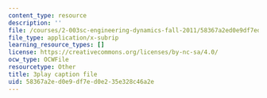 ```yaml
---
content_type: resource
description: ''
file: /courses/2-003sc-engineering-dynamics-fall-2011/58367a2ed0e9df7ed0e235e328c46a2e_QYP-oC1kP_s.srt
file_type: application/x-subrip
learning_resource_types: []
license: https://creativecommons.org/licenses/by-nc-sa/4.0/
ocw_type: OCWFile
resourcetype: Other
title: 3play caption file
uid: 58367a2e-d0e9-df7e-d0e2-35e328c46a2e
---
```

